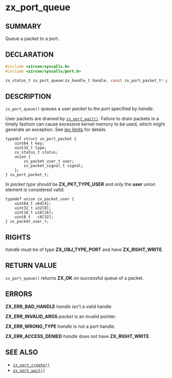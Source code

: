 # zx_port_queue

## SUMMARY

<!-- Contents of this heading updated by update-docs-from-fidl, do not edit. -->

Queue a packet to a port.

## DECLARATION

<!-- Contents of this heading updated by update-docs-from-fidl, do not edit. -->

```c
#include <zircon/syscalls.h>
#include <zircon/syscalls/port.h>

zx_status_t zx_port_queue(zx_handle_t handle, const zx_port_packet_t* packet);
```

## DESCRIPTION

`zx_port_queue()` queues a user *packet* to the port specified by *handle*.

User packets are drained by [`zx_port_wait()`]. Failure to drain packets in a
timely fashion can cause excessive kernel memory to be used, which might generate
an exception. See [ipc limits](concepts/kernel/ipc_limits.md) for details.

```
typedef struct zx_port_packet {
    uint64_t key;
    uint32_t type;
    zx_status_t status;
    union {
        zx_packet_user_t user;
        zx_packet_signal_t signal;
    };
} zx_port_packet_t;

```

In *packet* *type* should be **ZX_PKT_TYPE_USER** and only the **user**
union element is considered valid:

```
typedef union zx_packet_user {
    uint64_t u64[4];
    uint32_t u32[8];
    uint16_t u16[16];
    uint8_t   c8[32];
} zx_packet_user_t;

```

## RIGHTS

<!-- Contents of this heading updated by update-docs-from-fidl, do not edit. -->

*handle* must be of type **ZX_OBJ_TYPE_PORT** and have **ZX_RIGHT_WRITE**.

## RETURN VALUE

`zx_port_queue()` returns **ZX_OK** on successful queue of a packet.

## ERRORS

**ZX_ERR_BAD_HANDLE** *handle* isn't a valid handle

**ZX_ERR_INVALID_ARGS** *packet* is an invalid pointer.

**ZX_ERR_WRONG_TYPE** *handle* is not a port handle.

**ZX_ERR_ACCESS_DENIED** *handle* does not have **ZX_RIGHT_WRITE**.

## SEE ALSO

 - [`zx_port_create()`]
 - [`zx_port_wait()`]

<!-- References updated by update-docs-from-fidl, do not edit. -->

[`zx_port_create()`]: port_create.md
[`zx_port_wait()`]: port_wait.md
